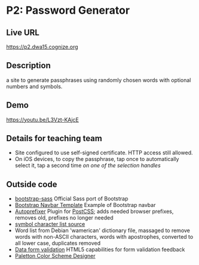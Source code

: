 # P2: Password Generator

## Live URL
<https://p2.dwa15.cognize.org>

## Description
a site to generate passphrases using randomly chosen words with optional numbers and symbols.

## Demo
<https://youtu.be/L3Vzt-KAjcE>

## Details for teaching team
* Site configured to use self-signed certificate. HTTP access still allowed.
* On iOS devices, to copy the passphrase, tap once to automatically select it, tap a second time _on one of the selection handles_

## Outside code
* [bootstrap-sass](https://github.com/twbs/bootstrap-sass) Official Sass port of Bootstrap 
* [Bootstrap Navbar Template](http://getbootstrap.com/examples/navbar/) Example of Bootstrap navbar
* [Autoprefixer](https://github.com/postcss/autoprefixer) Plugin for [PostCSS](https://github.com/postcss/postcss); adds needed browser prefixes, removes old, prefixes no longer needed
* [symbol character list source](http://windows.microsoft.com/en-us/windows-vista/tips-for-creating-a-strong-password)
* Word list from Debian 'wamerican' dictionary file, massaged to remove words with non-ASCII characters, words with apostrophes, converted to all lower case, duplicates removed
* [Data form validation](https://developer.mozilla.org/en-US/docs/Web/Guide/HTML/Forms/Data_form_validation) HTML5 capabilities for form validation feedback
* [Paletton Color Scheme Designer](http://paletton.com/#uid=12P0u0kcglL4Zvw8Eq6eXhmkwen)